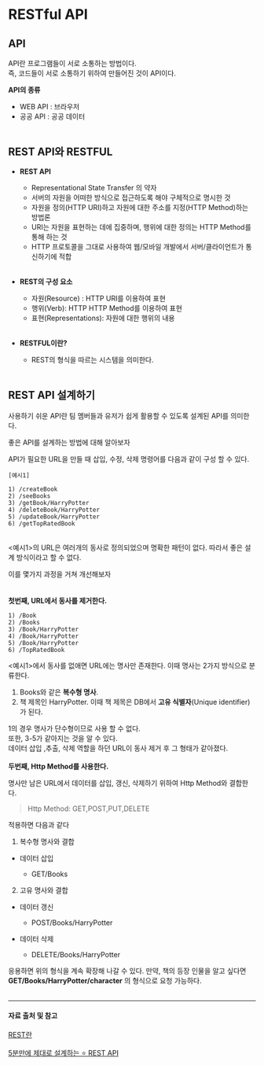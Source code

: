 # RESTful API

## API
API란 프로그램들이 서로 소통하는 방법이다.<br>즉, 코드들이 서로 소통하기 위하여 만들어진 것이 API이다.

**API의 종류**
  - WEB API : 브라우저
  - 공공 API : 공공 데이터
<br><br>
## REST API와 RESTFUL
- **REST API**
  - Representational State Transfer 의 약자
  - 서버의 자원을 어떠한 방식으로 접근하도록 해야 구체적으로 명시한 것
  - 자원을 정의(HTTP URI)하고 자원에 대한 주소를 지정(HTTP Method)하는 방법론
  - URI는 자원을 표현하는 데에 집중하며, 행위에 대한 정의는 HTTP Method를 통해 하는 것
  - HTTP 프로토콜을 그대로 사용하여 웹/모바일 개발에서 서버/클라이언트가 통신하기에 적합  <br><br>

- **REST의 구성 요소**
  - 자원(Resource) : HTTP URI를 이용하여 표현
  - 행위(Verb): HTTP HTTP Method를 이용하여 표현
  - 표현(Representations): 자원에 대한 행위의 내용<br><br>

- **RESTFUL이란?**
  - REST의 형식을 따르는 시스템을 의미한다.<br><br>

## REST API 설계하기
사용하기 쉬운 API란 팀 멤버들과 유저가 쉽게 활용할 수 있도록 설계된 API를 의미한다.

좋은 API를 설계하는 방법에 대해 알아보자

API가 필요한 URL을 만들 때 삽입, 수정, 삭제 명령어를 다음과 같이 구성 할 수 있다.
```
[예시1]  

1) /createBook  
2) /seeBooks  
3) /getBook/HarryPotter  
4) /deleteBook/HarryPotter  
5) /updateBook/HarryPotter  
6) /getTopRatedBook
```
<br>
<예시1>의 URL은 여러개의 동사로 정의되었으며 명확한 패턴이 없다. 따라서 좋은 설계 방식이라고 할 수 없다.

이를 몇가지 과정을 거쳐 개선해보자  
<br><br>
**첫번째, URL에서 동사를 제거한다.**

```
1) /Book
2) /Books  
3) /Book/HarryPotter  
4) /Book/HarryPotter  
5) /Book/HarryPotter  
6) /TopRatedBook  
```
<예시1>에서 동사를 없애면 URL에는 명사만 존재한다.
이때 명사는 2가지 방식으로 분류한다.
 
1) Books와 같은 **복수형 명사**.
2) 책 제목인 HarryPotter. 이때 책 제목은 DB에서 **고유 식별자**(Unique identifier)가 된다.

1의 경우 명사가 단수형이므로 사용 할 수 없다.<br> 또한, 3-5가 같아지는 것을 알 수 있다. <br>데이터 삽입 ,추출, 삭제 역할을 하던 URL이 동사 제거 후
그 형태가 같아졌다.
<br><br>
**두번째, Http Method를 사용한다.**   

명사만 남은 URL에서 데이터를 삽입, 갱신, 삭제하기 위하여 Http Method와 결합한다.  

> Http Method: GET,POST,PUT,DELETE

적용하면 다음과 같다  
 
1) 복수형 명사와 결합
- 데이터 삽입  

    - GET/Books

2) 고유 명사와 결합

- 데이터 갱신
  - POST/Books/HarryPotter

- 데이터 삭제
  - DELETE/Books/HarryPotter

응용하면 위의 형식을 계속 확장해 나갈 수 있다. 만약, 책의 등장 인물을 알고 싶다면 **GET/Books/HarryPotter/character** 의 형식으로 요청 가능하다.
<br><br>

---
#### 자료 출처 및 참고<br>
[REST란](https://hckcksrl.medium.com/rest%EB%9E%80-c602c3324196)<br><br>
[5분만에 제대로 설계하는 ⭐️ REST API](https://www.youtube.com/watch?v=4DxHX95Lq2U)<br><br>

